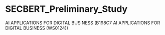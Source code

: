 # SECBERT_Preliminary_Study
AI APPLICATIONS FOR DIGITAL BUSINESS (B198C7 AI APPLICATIONS FOR DIGITAL BUSINESS (WS0124)) 
